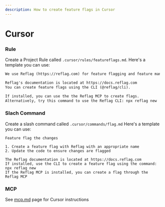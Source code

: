 ```yaml
---
description: How to create feature flags in Cursor
---
```


# Cursor

### Rule

Create a Project Rule called `.cursor/rules/featureflags.md`. Here's a template you can use:

```markdown
We use Reflag (https://reflag.com) for feature flagging and feature management.

Reflag's documentation is located at https://docs.reflag.com
You can create feature flags using the CLI (@reflag/cli).

If installed, you can use the the Reflag MCP to create flags.
Alternatively, try this command to use the Reflag CLI: npx reflag new
```

### Slach Command

Create a slash command called `.cursor/commands/flag.md` Here's a template you can use:

```
Feature flag the changes

1. Create a feature flag with Reflag with an appropriate name
2. Update the code to ensure changes are flagged

The Reflag documentation is located at https://docs.reflag.com
If installed, use the CLI to create a feature flag using the command: npx reflag new
If the Reflag MCP is installed, you can create a flag through the Reflag MCP
```

### MCP

See [mcp.md](../api/mcp.md "mention") page for Cursor instructions
